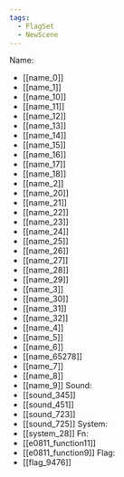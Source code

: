 ```yaml
---
tags:
  - FlagSet
  - NewScene
---
```

Name:
- [[name_0]]
- [[name_1]]
- [[name_10]]
- [[name_11]]
- [[name_12]]
- [[name_13]]
- [[name_14]]
- [[name_15]]
- [[name_16]]
- [[name_17]]
- [[name_18]]
- [[name_2]]
- [[name_20]]
- [[name_21]]
- [[name_22]]
- [[name_23]]
- [[name_24]]
- [[name_25]]
- [[name_26]]
- [[name_27]]
- [[name_28]]
- [[name_29]]
- [[name_3]]
- [[name_30]]
- [[name_31]]
- [[name_32]]
- [[name_4]]
- [[name_5]]
- [[name_6]]
- [[name_65278]]
- [[name_7]]
- [[name_8]]
- [[name_9]]
Sound:
- [[sound_345]]
- [[sound_451]]
- [[sound_723]]
- [[sound_725]]
System:
- [[system_28]]
Fn:
- [[e0811_function11]]
- [[e0811_function9]]
Flag:
- [[flag_9476]]
